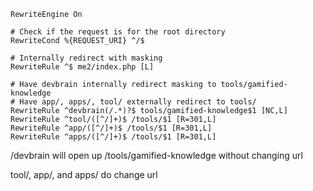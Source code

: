 
```
RewriteEngine On  
  
# Check if the request is for the root directory  
RewriteCond %{REQUEST_URI} ^/$  
  
# Internally redirect with masking  
RewriteRule ^$ me2/index.php [L]  
  
# Have devbrain internally redirect masking to tools/gamified-knowledge  
# Have app/, apps/, tool/ externally redirect to tools/  
RewriteRule ^devbrain(/.*)?$ tools/gamified-knowledge$1 [NC,L]  
RewriteRule ^tool/([^/]+)$ /tools/$1 [R=301,L]  
RewriteRule ^app/([^/]+)$ /tools/$1 [R=301,L]  
RewriteRule ^apps/([^/]+)$ /tools/$1 [R=301,L]
```


/devbrain will open up /tools/gamified-knowledge without changing url

tool/, app/, and apps/ do change url